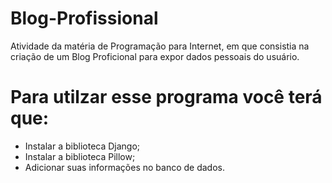 # Blog-Profissional

Atividade da matéria de Programação para Internet, em que consistia na criação de um Blog Proficional para expor dados pessoais do usuário. 

# Para utilzar esse programa você terá que:
- Instalar a biblioteca Django;
- Instalar a biblioteca Pillow;
- Adicionar suas informações no banco de dados.
